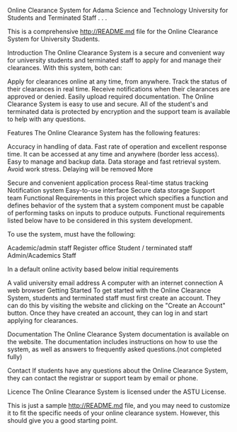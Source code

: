 Online Clearance System for Adama Science and Technology University for Students and Terminated Staff . . .
‌

This is a comprehensive http://README.md file for the Online Clearance System for University Students.

Introduction
The Online Clearance System is a secure and convenient way for university students and terminated staff to apply for and manage their clearances. With this system, both can:

Apply for clearances online at any time, from anywhere.
Track the status of their clearances in real time.
Receive notifications when their clearances are approved or denied.
Easily upload required documentation.
The Online Clearance System is easy to use and secure. All of the student's and terminated data is protected by encryption and the support team is available to help with any questions.

Features
The Online Clearance System has the following features:

Accuracy in handling of data.
Fast rate of operation and excellent response time.
It can be accessed at any time and anywhere (border less access).
Easy to manage and backup data.
Data storage and fast retrieval system.
Avoid work stress.
Delaying will be removed
More

Secure and convenient application process
Real-time status tracking
Notification system
Easy-to-use interface
Secure data storage
Support team
Functional Requirements
in this project which specifies a function and defines behavior of the system that a system component must be capable of performing tasks on inputs to produce outputs. Functional requirements listed below have to be considered in this system development.

To use the system, must have the following:

Academic/admin staff
Register office
Student / terminated staff
Admin/Academics Staff
‌

In a default online activity based below initial requirements

A valid university email address
A computer with an internet connection
A web browser
Getting Started
To get started with the Online Clearance System, students and terminated staff must first create an account. They can do this by visiting the website and clicking on the "Create an Account" button. Once they have created an account, they can log in and start applying for clearances.

Documentation
The Online Clearance System documentation is available on the website. The documentation includes instructions on how to use the system, as well as answers to frequently asked questions.(not completed fully)

Contact
If students have any questions about the Online Clearance System, they can contact the registrar or support team by email or phone.

Licence
The Online Clearance System is licensed under the ASTU License.

This is just a sample http://README.md file, and you may need to customize it to fit the specific needs of your online clearance system. However, this should give you a good starting point.
